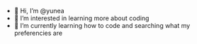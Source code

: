 - 👋 Hi, I’m @yunea
- 👀 I’m interested in learning more about coding
- 🌱 I’m currently learning how to code and searching what my preferencies are


<!---
yunea/yunea is a ✨ special ✨ repository because its `README.md` (this file) appears on your GitHub profile.
You can click the Preview link to take a look at your changes.
--->
